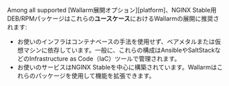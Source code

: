 Among all supported [Wallarm展開オプション][platform]、NGINX Stable用DEB/RPMパッケージはこれらの**ユースケース**におけるWallarmの展開に推奨されます:

* お使いのインフラはコンテナベースの手法を使用せず、ベアメタルまたは仮想マシンに依存しています。一般に、これらの構成はAnsibleやSaltStackなどのInfrastructure as Code（IaC）ツールで管理されます。
* お使いのサービスはNGINX Stableを中心に構築されています。Wallarmはこれらのパッケージを使用して機能を拡張できます。